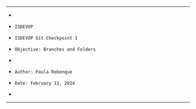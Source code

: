**********************************************************************
*
*     ISDEVOP
*     ISDEVOP Git Checkpoint 1
*     Objective: Branches and Folders
*     
*     Author: Paula Rebenque
*     Date: February 12, 2024
*     
**********************************************************************
